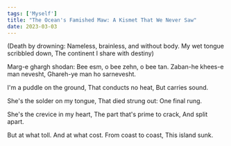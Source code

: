 ```yaml
---  
tags: ['Myself']
title: "The Ocean's Famished Maw: A Kismet That We Never Saw"
date: 2023-03-03
---
```


(Death by drowning:
Nameless, brainless, and without body.
My wet tongue scribbled down,
The continent I share with destiny)

Marg-e ghargh shodan:
Bee esm, o bee zehn, o bee tan.
Zaban-he khees-e man nevesht,
Ghareh-ye man ho sarnevesht.

I'm a puddle on the ground,
That conducts no heat,
But carries sound.

She's the solder on my tongue,
That died strung out:
One final rung.

She's the crevice in my heart,
The part that's prime to crack,
And split apart.

But at what toll.
And at what cost.
From coast to coast,
This island sunk.